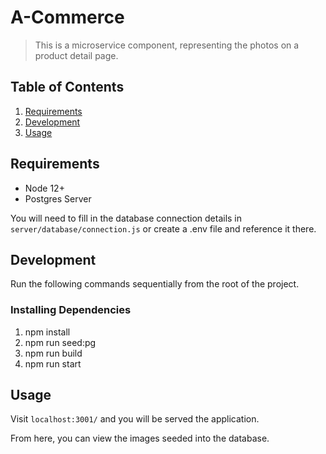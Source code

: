 # A-Commerce

> This is a microservice component, representing the photos on a product detail page.


## Table of Contents

1. [Requirements](#requirements)
1. [Development](#development)
1. [Usage](#Usage)



## Requirements
- Node 12+
- Postgres Server

You will need to fill in the database connection details in `server/database/connection.js` or create a .env file and reference it there.


## Development
Run the following commands sequentially from the root of the project.


### Installing Dependencies

1. npm install
2. npm run seed:pg
3. npm run build
4. npm run start

## Usage

Visit `localhost:3001/` and you will be served the application.

From here, you can view the images seeded into the database.
